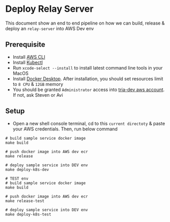 # Deploy Relay Server

This document show an end to end pipeline on how we can build, release & deploy an `relay-server` into AWS Dev env

## Prerequisite
- Install [AWS CLI](https://docs.aws.amazon.com/cli/latest/userguide/getting-started-install.html)
- Install [Kubectl](https://kubernetes.io/docs/tasks/tools/install-kubectl-macos/)
- Run `xcode-select --install` to install latest command line tools in your MacOS
- Install [Docker Desktop](https://docs.docker.com/desktop/install/mac-install/). After installation, you should set resources limit to `8 CPU` & `12GB` memory
- You should be granted `Administrator` access into [tria-dev aws account](https://d-9067e355bc.awsapps.com/start/#/?tab=accounts). If not, ask Steven or Avi

## Setup
- Open a new shell console terminal, cd to this `current directoty` & paste your AWS credentials. Then, run below command
```
# build sample service docker image
make build

# push docker image into AWS dev ecr
make release

# deploy sample service into DEV env
make deploy-k8s-dev
```

```
# TEST env
# build sample service docker image
make build

# push docker image into AWS dev ecr
make release-test

# deploy sample service into DEV env
make deploy-k8s-test
```

